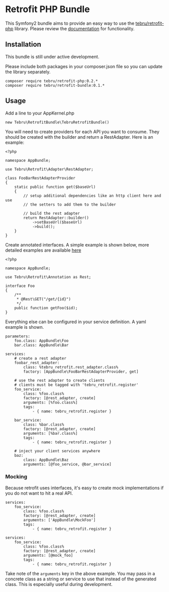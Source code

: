# Retrofit PHP Bundle
This Symfony2 bundle aims to provide an easy way to use the [tebru/retrofit-php](https://github.com/tebru/retrofit-php) library.  Please review the [documentation](https://github.com/tebru/retrofit-php) for functionality.

## Installation
This bundle is still under active development.

Please include both packages in your composer.json file so you can update the library separately.

```
composer require tebru/retrofit-php:0.2.*
composer require tebru/retrofit-bundle:0.1.*
```

## Usage
Add a line to your AppKernel.php

```
new Tebru\RetrofitBundle\TebruRetrofitBundle()
```

You will need to create providers for each API you want to consume.  They should be created with the builder and return a RestAdapter.  Here is an example:

```
<?php

namespace AppBundle;

use Tebru\Retrofit\Adapter\RestAdapter;

class FooBarRestAdapterProvider
{
    static public function get($baseUrl)
    {
        // setup additional dependencies like an http client here and use
        // the setters to add them to the builder
        
        // build the rest adapter
        return RestAdapter::builder()
            ->setBaseUrl($baseUrl)
            ->build();
    }
}
```

Create annotated interfaces.  A simple example is shown below, more detailed examples are available [here](https://github.com/tebru/retrofit-php)

```
<?php

namespace AppBundle;

use Tebru\Retrofit\Annotation as Rest;

interface Foo
{
    /**
     * @Rest\GET("/get/{id}")
     */
    public function getFoo($id);
}
```

Everything else can be configured in your service definition.  A yaml example is shown.

```
parameters:
    foo.class: AppBundle\Foo
    bar.class: AppBundle\Bar
    
services:
    # create a rest adapter
    foobar_rest_adapter:
        class: %tebru_retrofit.rest_adapter.class%
        factory: [AppBundle\FooBarRestAdapterProvider, get]
        
    # use the rest adapter to create clients
    # clients must be tagged with 'tebru_retrofit.register'
    foo_service:
        class: %foo.class%
        factory: [@rest_adapter, create]
        arguments: [%foo.class%]
        tags:
            - { name: tebru_retrofit.register }
            
    bar_service:
        class: %bar.class%
        factory: [@rest_adapter, create]
        arguments: [%bar.class%]
        tags:
            - { name: tebru_retrofit.register }

    # inject your client services anywhere
    baz:
        class: AppBundle\Baz
        arguments: [@foo_service, @bar_service]
```

### Mocking
Because retrofit uses interfaces, it's easy to create mock implementations if you do not want to hit a real API.

```
services:
    foo_service:
        class: %foo.class%
        factory: [@rest_adapter, create]
        arguments: ['AppBundle\MockFoo']
        tags:
            - { name: tebru_retrofit.register }
```

```
services:
    foo_service:
        class: %foo.class%
        factory: [@rest_adapter, create]
        arguments: [@mock_foo]
        tags:
            - { name: tebru_retrofit.register }
```

Take note of the `arguments` key in the above example.  You may pass in a concrete class as a string or service to use that instead of the generated class.  This is especially useful during development.
